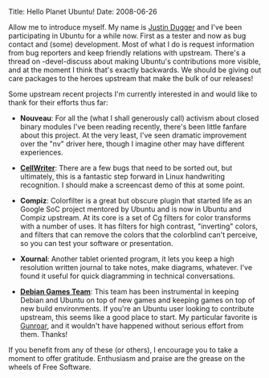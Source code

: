 Title: Hello Planet Ubuntu!
Date: 2008-06-26

Allow me to introduce myself. My name is [Justin Dugger][1] and I've been
participating in Ubuntu for a while now. First as a tester and now as bug
contact and (some) development. Most of what I do is request information from
bug reporters and keep friendly relations with upstream. There's a thread on
-devel-discuss about making Ubuntu's contributions more visible, and at the
moment I think that's exactly backwards. We should be giving out care packages
to the heroes upstream that make the bulk of our releases!

Some upstream recent projects I'm currently interested in and would like to
thank for their efforts thus far:

  * **Nouveau**: For all the (what I shall generously call) activism about
closed binary modules I've been reading recently, there's been little fanfare
about this project. At the very least, I've seen dramatic improvement over the
"nv" driver here, though I imagine other may have different experiences.

  * [**CellWriter**][2]: There are a few bugs that need to be sorted out, but
ultimately, this is a fantastic step forward in Linux handwriting recognition.
I should make a screencast demo of this at some point.

  * **Compiz**: Colorfilter is a great but obscure plugin that started life as
an Google SoC project mentored by Ubuntu and is now in Ubuntu and Compiz
upstream. At its core is a set of Cg filters for color transforms with a
number of uses. It has filters for high contrast, "inverting" colors, and
filters that can remove the colors that the colorblind can't perceive, so you
can test your software or presentation.

  * **Xournal**: Another tablet oriented program, it lets you keep a high
resolution written journal to take notes, make diagrams, whatever. I've found
it useful for quick diagramming in technical conversations.

  * [**Debian Games Team**][3]: This team has been instrumental in keeping
Debian and Ubuntu on top of new games and keeping games on top of new build
environments. If you're an Ubuntu user looking to contribute upstream, this
seems like a good place to start. My particular favorite is [Gunroar][4], and
it wouldn't have happened without serious effort from them. Thanks!

If you benefit from any of these (or others), I encourage you to take a moment
to offer gratitude. Enthusiasm and praise are the grease on the wheels of Free
Software.

   [1]: http://wiki.ubuntu.com/JustinDugger

   [2]: http://risujin.org/cellwriter/

   [3]: http://wiki.debian.org/Games/Development

   [4]: http://packages.ubuntu.com/intrepid/gunroar

